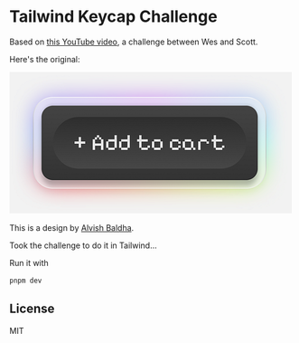 # Tailwind Keycap Challenge

Based on [this YouTube video](https://www.youtube.com/watch?v=xtRx-aNrNe8), a challenge between Wes and Scott.

Here's the original:

![](src/public/img/original.png)

This is a design by [Alvish Baldha](https://dribbble.com/shots/25117095).

Took the challenge to do it in Tailwind...

Run it with

```bash
pnpm dev
```

## License

MIT
